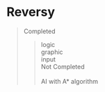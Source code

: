 # Reversy
> Completed<br> 
>> logic<br>
>> graphic<br>
>> input<br>
> Not Completed<br>  
>> AI with A* algorithm
